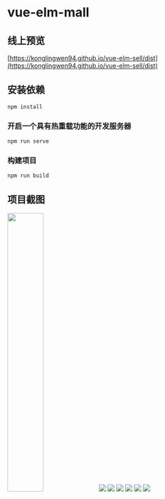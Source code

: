 # vue-elm-mall

## 线上预览

[https://konglingwen94.github.io/vue-elm-sell/dist](https://konglingwen94.github.io/vue-elm-sell/dist)

## 安装依赖

```
npm install
```

### 开启一个具有热重载功能的开发服务器

```
npm run serve
```

### 构建项目

```
npm run build
```

## 项目截图

<img src="./screenshots/good.png" width="40%">
<img src="./screenshots/rating.png">
<img src="./screenshots/shop.png">
<img src="./screenshots/food-detail.png">
<img src="./screenshots/header-detail.png">
<img src="./screenshots/alert.png">
<img src="./screenshots/confirm.png">
